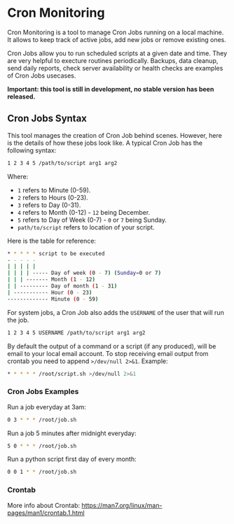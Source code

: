 # Cron Monitoring

Cron Monitoring is a tool to manage Cron Jobs running on a local machine. It allows to keep track of active jobs, add new jobs or remove existing ones.

Cron Jobs allow you to run scheduled scripts at a given date and time. They are very helpful to execture routines periodically. Backups, data cleanup, send daily reports, check server availability or health checks are examples of Cron Jobs usecases.

<b>Important: this tool is still in development, no stable version has been released.</b>

## Cron Jobs Syntax

This tool manages the creation of Cron Job behind scenes. However, here is the details of how these jobs look like. A typical Cron Job has the following syntax:

```bash
1 2 3 4 5 /path/to/script arg1 arg2
```

Where:
* `1` refers to Minute (0-59).
* `2` refers to Hours (0-23).
* `3` refers to Day (0-31).
* `4` refers to Month (0-12) - `12` being December.
* `5` refers to Day of Week (0-7) - `0` or `7` being Sunday.
* `path/to/script` refers to location of your script.

Here is the table for reference:
```bash
* * * * * script to be executed
- - - - -
| | | | |
| | | | ----- Day of week (0 - 7) (Sunday=0 or 7)
| | | ------- Month (1 - 12)
| | --------- Day of month (1 - 31)
| ----------- Hour (0 - 23)
------------- Minute (0 - 59)
```

For system jobs, a Cron Job also adds the `USERNAME` of the user that will run the job.

```bash
1 2 3 4 5 USERNAME /path/to/script arg1 arg2
```

By default the output of a command or a script (if any produced), will be email to your local email account. To stop receiving email output from crontab you need to append `>/dev/null 2>&1`. Example:
```bash
* * * * * /root/script.sh >/dev/null 2>&1
```

### Cron Jobs Examples
Run a job everyday at 3am:
```bash
0 3 * * * /root/job.sh
```

Run a job 5 minutes after midnight everyday:
```bash
5 0 * * * /root/job.sh
```

Run a python script first day of every month:
```bash
0 0 1 * * /root/job.sh
```

### Crontab
More info about Crontab: https://man7.org/linux/man-pages/man1/crontab.1.html
